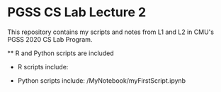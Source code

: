 # PGSS CS Lab Lecture 2

This repository contains my scripts and notes from L1 and L2 in CMU's PGSS 2020 CS Lab Program.

** R and Python scripts are included
- R scripts include: 

- Python scripts include:
/MyNotebook/myFirstScript.ipynb
